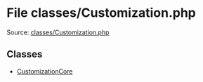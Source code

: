File classes/Customization.php
=========

Source: [classes/Customization.php](https://github.com/PrestaShop/PrestaShop/blob/1.6.0.10/classes/Customization.php)


Classes
-------

* [CustomizationCore](class.CustomizationCore.md)

